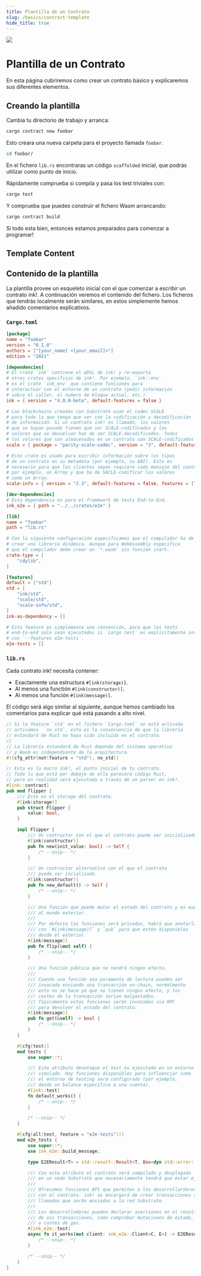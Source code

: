 ```yaml
---
title: Plantilla de un Contrato
slug: /basics/contract-template
hide_title: true
---
```


<img src="/img/title/macro.svg" className="titlePic" />

# Plantilla de un Contrato

En esta página cubriremos como crear un contrato básico y explicaremos
sus diferentes elementos.

## Creando la plantilla

Cambia tu directorio de trabajo y arranca:

```bash
cargo contract new foobar
```

Esto creara una nueva carpeta para el proyecto llamada `foobar`.

```bash
cd foobar/
```

En el fichero `lib.rs` encontraras un código `scaffolded` inicial, que podrás utilizar como punto de inicio.

Rápidamente comprueba si compila y pasa los test triviales con:

```bash
cargo test
```

Y comprueba que puedes construir el fichero Wasm arrancando:

```bash
cargo contract build
```
Si todo esta bien, entonces estamos preparados para comenzar a programar!

## Template Content

## Contenido de la plantilla

La plantilla provee un esqueleto inicial con el que comenzar a escribir
un contrato ink!. A continuación veremos el contenido del fichero.
Los ficheros que tendrás localmente serán similares, en estos simplemente
hemos añadido comentarios explicativos.

### `Cargo.toml`

```toml
[package]
name = "foobar"
version = "0.1.0"
authors = ["[your_name] <[your_email]>"]
edition = "2021"

[dependencies]
# El crate `ink` contiene el eDSL de ink! y re-exporta
# otros crates specificos de ink!. Por ejemplo, `ink::env`
# es el crate `ink_env` que contiene funciones para
# interactuar con el entorno de un contrato (pedir información
# sobre el caller, el numero de bloque actual, etc.).
ink = { version = "4.0.0-beta", default-features = false }

# Las blockchains creadas con Substrate usan el codec SCALE
# para todo lo que tenga que ver con la codificación y decodificación
# de información. Si un contrato ink! es llamado, los valores
# que se hayan pasado tienen que ser SCALE-codificados y los
# valores que se devuelvan han de ser SCALE-decodificados. Todos
# los valores que son almacenados en un contrato son SCALE-codificados también.
scale = { package = "parity-scale-codec", version = "3", default-features = false, features = ["derive"] }

# Este crate es usado para escribir información sobre los tipos
# de un contrato en su metadata (por ejemplo, su ABI). Esto es 
# necesario para que los clientes sepan requiere cada mensaje del contrato
# por ejemplo, un Array y que ha de SACLE-codificar los valores
# como un Array.
scale-info = { version = "2.3", default-features = false, features = ["derive"], optional = true }

[dev-dependencies]
# Esta dependencia es para el framework de tests End-to-End.
ink_e2e = { path = "../../crates/e2e" }

[lib]
name = "foobar"
path = "lib.rs"

# Con la siguiente configuración especificamos que el compilador ha de
# crear una librería dinámica. Aunque para WebAssembly especifica
# que el compilador debe crear un `*.wasm` sin función start.
crate-type = [
    "cdylib",
]

[features]
default = ["std"]
std = [
    "ink/std",
    "scale/std",
    "scale-info/std",
]
ink-as-dependency = []

# Esta feature es simplemente una convención, para que los tests
# end-to-end solo sean ejecutados si `cargo test` es explicitamente invocado
# con `--features e2e-tests`.
e2e-tests = []
```

### `lib.rs`

Cada contrato ink! necesita contener:

* Exactamente una estructura `#[ink(storage)]`.
* Al menos una functión `#[ink(constructor)]`.
* Al menos una función `#[ink(message)]`.

El código será algo similar al siguiente, aunque hemos cambiado
los comentarios para explicar qué está pasando a alto nivel.

```rust
// Si la feature `std` en el fichero `Cargo.toml` no está activada
// activamos  `no_std`, esta es la consecuencia de que la librería
// estandard de Rust no haya sido incluida en el contrato.
//
// La librería estandard de Rust depende del sistema operativo
// y Wasm es independiente de la arquitectura.
#![cfg_attr(not(feature = "std"), no_std)]

// Esta es la macro ink!, el punto inicial de tu contrato.
// Todo lo que está por debajo de ella parecerá código Rust,
// pero en realidad será ejecutado a través de un parser en ink!.
#[ink::contract]
pub mod flipper {
    /// Este es el storage del contrato.
    #[ink(storage)]
    pub struct Flipper {
        value: bool,
    }

    impl Flipper {
        /// Un contructor con el que el contrato puede ser inicializado.
        #[ink(constructor)]
        pub fn new(init_value: bool) -> Self {
            /* --snip-- */
        }

        /// Un contructor alternativo con el que el contrato
        /// puede ser incializado.
        #[ink(constructor)]
        pub fn new_default() -> Self {
            /* --snip-- */
        }

        /// Una función que puede mutar el estado del contrato y es expuesta
        /// al mundo exterior.
        /// 
        /// Por defecto las funciones será privadas, habrá que anotarlas
        /// con `#[ink(message)]` y `pub` para que estén disponibles
        /// desde el exterior.
        #[ink(message)]
        pub fn flip(&mut self) {
            /* --snip-- */
        }

        /// Una función pública que no tendrá ningún efecto.
        /// 
        /// Cuando una función sea puramente de lectura pueden ser
        /// invocada enviando una transacción on-chain, normalmente
        /// esto no se hace ya que no tienen ningún efecto, y los
        /// costes de la transacción serían malgastados.
        /// Típicamente estas funciones serán invocadas via RPC
        /// para devolver el estado del contrato.
        #[ink(message)]
        pub fn get(&self) -> bool {
            /* --snip-- */
        }
    }

    #[cfg(test)]
    mod tests {
        use super::*;

        /// Este atributo denotaque el test es ejecutado en un entorno
        /// simulado. Hay funciones disponibles para influenciar como
        /// el entorno de testing será configurado (por ejemplo, 
        /// dando un balance específico a una cuenta).
        #[ink::test]
        fn default_works() {
            /* --snip-- */
        }

        /* --snip-- */
    }

    #[cfg(all(test, feature = "e2e-tests"))]
    mod e2e_tests {
        use super::*;
        use ink_e2e::build_message;

        type E2EResult<T> = std::result::Result<T, Box<dyn std::error::Error>>;

        /// Con este atributo el contrato será compilado y desplegado
        /// en un nodo Substrate que necesariamente tendrá que estar ejecutandose.
        ///
        /// Ofrecemos funciones API que permiten a los desarrollardores interactuar
        /// con el contrato. ink! se encargará de crear transacciones con las
        /// llamadas que serán enviadas a la red Substrate.
        /// 
        /// Los desarrolladores pueden declarar aserciones en el resultado
        /// de sus transacciones, como comprobar mutaciones de estado, fallos
        /// o costes de gas.
        #[ink_e2e::test]
        async fn it_works(mut client: ink_e2e::Client<C, E>) -> E2EResult<()> {
            /* --snip-- */
        }

        /* --snip-- */
    }
}
```